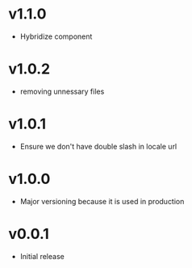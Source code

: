 v1.1.0
==================
* Hybridize component

v1.0.2
==================
* removing unnessary files

v1.0.1
==================
* Ensure we don't have double slash in locale url

v1.0.0
==================
* Major versioning because it is used in production

v0.0.1
==================
* Initial release
